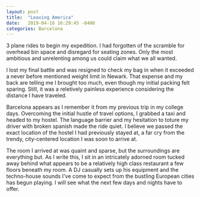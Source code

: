 ```yaml
---
layout: post
title:  "Leaving America"
date:   2019-04-16 16:29:45 -0400
categories: Barcelona
---
```

3 plane rides to begin my expedition.  I had forgotten of the scramble for overhead bin space and disregard for seating zones.  Only the most ambitious and unrelenting among us could claim what we all wanted.  

I lost my final battle and was resigned to check my bag in when it exceeded a never before mentioned weight limit in Newark.  That expense and my back are telling me I brought too much, even though my initial packing felt sparing.  Still, it was a reletively painless experience considering the distance I have traveled.

Barcelona appears as I remember it from my previous trip in my college days.  Overcoming the initial hustle of travel options, I grabbed a taxi and headed to my hostel. The language barrier and my hesitation to toture my driver with broken spanish made the ride quiet.  I believe we passed the exact location of the hostel I had previously stayed at, a far cry from the trendy, city-centered location I was soon to arrive at.

The room I arrived at was quaint and sparse, but the surroundings are everything but.  As I write this, I sit in an intricately adorned room tucked away behind what appears to be a relatively high class restaurant a few floors beneath my room.  A DJ casually sets up his equipment and the techno-house sounds I've come to expect from the bustling European cities has begun playing. I will see what the next few days and nights have to offer.